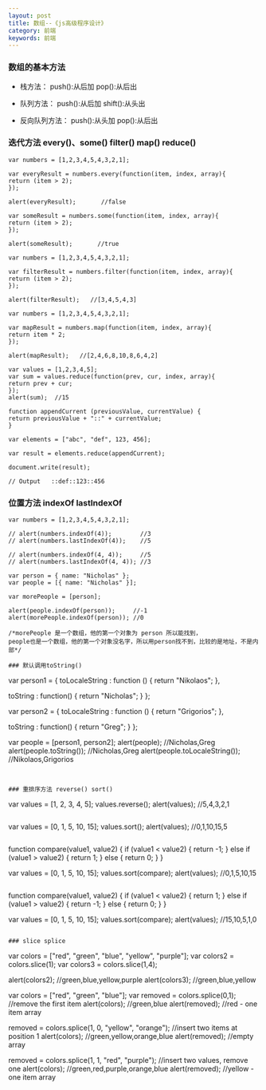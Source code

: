 ```yaml
---
layout: post
title: 数组--《js高级程序设计》
category: 前端
keywords: 前端
---
```


### 数组的基本方法
- 栈方法：
push():从后加
pop():从后出

- 队列方法：
push():从后加
shift():从头出

- 反向队列方法：
push():从头加
pop():从后出


### 迭代方法 every()、some() filter() map() reduce() 
```
var numbers = [1,2,3,4,5,4,3,2,1];

var everyResult = numbers.every(function(item, index, array){
return (item > 2);
});

alert(everyResult);       //false

var someResult = numbers.some(function(item, index, array){
return (item > 2);
});

alert(someResult);       //true
```

```
var numbers = [1,2,3,4,5,4,3,2,1];

var filterResult = numbers.filter(function(item, index, array){
return (item > 2);
});

alert(filterResult);   //[3,4,5,4,3]
```

```
var numbers = [1,2,3,4,5,4,3,2,1];

var mapResult = numbers.map(function(item, index, array){
return item * 2;
});

alert(mapResult);   //[2,4,6,8,10,8,6,4,2]

```


```
var values = [1,2,3,4,5];
var sum = values.reduce(function(prev, cur, index, array){
return prev + cur;
});
alert(sum);  //15

```

```
function appendCurrent (previousValue, currentValue) {
return previousValue + "::" + currentValue;
}

var elements = ["abc", "def", 123, 456];

var result = elements.reduce(appendCurrent);

document.write(result);

// Output   ::def::123::456
```

### 位置方法 indexOf lastIndexOf
```
var numbers = [1,2,3,4,5,4,3,2,1];

// alert(numbers.indexOf(4));        //3
// alert(numbers.lastIndexOf(4));    //5

// alert(numbers.indexOf(4, 4));     //5
// alert(numbers.lastIndexOf(4, 4)); //3       

var person = { name: "Nicholas" };
var people = [{ name: "Nicholas" }];

var morePeople = [person];

alert(people.indexOf(person));     //-1
alert(morePeople.indexOf(person)); //0

/*morePeople 是一个数组，他的第一个对象为 person 所以能找到，
people也是一个数组，他的第一个对象没名字，所以用person找不到，比较的是地址，不是内部*/
```



```
### 默认调用toString()
```
var person1 = {
toLocaleString : function () {
return "Nikolaos";
},

toString : function() {
return "Nicholas";
}
};

var person2 = {
toLocaleString : function () {
return "Grigorios";
},

toString : function() {
return "Greg";
}
};

var people = [person1, person2];
alert(people);                      //Nicholas,Greg
alert(people.toString());           //Nicholas,Greg
alert(people.toLocaleString());     //Nikolaos,Grigorios
```


### 重排序方法 reverse() sort()
```
var values = [1, 2, 3, 4, 5];
values.reverse();
alert(values);       //5,4,3,2,1    
```

```
var values = [0, 1, 5, 10, 15];
values.sort();
alert(values);    //0,1,10,15,5
```

```
function compare(value1, value2) {
    if (value1 < value2) {
        return -1;
    } else if (value1 > value2) {
        return 1;
    } else {
        return 0;
    }
}

var values = [0, 1, 5, 10, 15];
values.sort(compare);
alert(values);    //0,1,5,10,15  

```

```
function compare(value1, value2) {
    if (value1 < value2) {
        return 1;
    } else if (value1 > value2) {
        return -1;
    } else {
        return 0;
    }
}

var values = [0, 1, 5, 10, 15];
values.sort(compare);
alert(values);    //15,10,5,1,0

```

### slice splice

```
var colors = ["red", "green", "blue", "yellow", "purple"];
var colors2 = colors.slice(1);
var colors3 = colors.slice(1,4);

alert(colors2);   //green,blue,yellow,purple
alert(colors3);   //green,blue,yellow


var colors = ["red", "green", "blue"];
var removed = colors.splice(0,1);              //remove the first item
alert(colors);     //green,blue
alert(removed);    //red - one item array

removed = colors.splice(1, 0, "yellow", "orange");  //insert two items at position 1
alert(colors);     //green,yellow,orange,blue
alert(removed);    //empty array

removed = colors.splice(1, 1, "red", "purple");    //insert two values, remove one
alert(colors);     //green,red,purple,orange,blue
alert(removed);    //yellow - one item array


```




